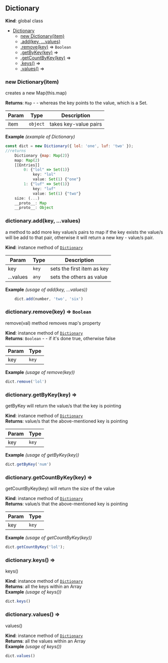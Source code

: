 <a name="Dictionary"></a>

## Dictionary
**Kind**: global class  

* [Dictionary](#Dictionary)
    * [new Dictionary(item)](#new_Dictionary_new)
    * [.add(key, ...values)](#Dictionary+add)
    * [.remove(key)](#Dictionary+remove) ⇒ <code>Boolean</code>
    * [.getByKey(key)](#Dictionary+getByKey) ⇒
    * [.getCountByKey(key)](#Dictionary+getCountByKey) ⇒
    * [.keys()](#Dictionary+keys) ⇒
    * [.values()](#Dictionary+values) ⇒

<a name="new_Dictionary_new"></a>

### new Dictionary(item)
creates a new Map(this.map)

**Returns**: <code>Map</code> - - whereas the key points to the value, which is a Set.  

| Param | Type | Description |
| --- | --- | --- |
| item | <code>object</code> | takes key-value pairs |

**Example** *(example of Dictionary)*  
```js
const dict = new Dictionary({ lol: 'one', luf: 'two' });
//returns
	Dictionary {map: Map(2)}
	map: Map(2)
	[[Entries]]
		0: {"lol" => Set(1)}
			key: "lol"
			value: Set(1) {"one"}
		1: {"luf" => Set(1)}
			key: "luf"
			value: Set(1) {"two"}
	size: (...)
	__proto__: Map
	__proto__: Object
```
<a name="Dictionary+add"></a>

### dictionary.add(key, ...values)
a method to  add more key value/s pairs to map
if the key exists the value/s will be add to that pair,
otherwise it will return a  new key - value/s pair.

**Kind**: instance method of [<code>Dictionary</code>](#Dictionary)  

| Param | Type | Description |
| --- | --- | --- |
| key | <code>key</code> | sets the first item as key |
| ...values | <code>any</code> | sets the others as value |

**Example** *(usage of add(key, ...values))*  
```js
	dict.add(number, 'two', 'six')
```
<a name="Dictionary+remove"></a>

### dictionary.remove(key) ⇒ <code>Boolean</code>
remove(val) method removes map's property

**Kind**: instance method of [<code>Dictionary</code>](#Dictionary)  
**Returns**: <code>Boolean</code> - - if it's done true, otherwise false  

| Param | Type |
| --- | --- |
| key | <code>key</code> | 

**Example** *(usage of remove(key))*  
```js
dict.remove('lol')
```
<a name="Dictionary+getByKey"></a>

### dictionary.getByKey(key) ⇒
getByKey will return the value/s that the key is pointing

**Kind**: instance method of [<code>Dictionary</code>](#Dictionary)  
**Returns**: value/s that the above-mentioned key is pointing  

| Param | Type |
| --- | --- |
| key | <code>key</code> | 

**Example** *(usage of getByKey(key))*  
```js
dict.getByKey('num')
```
<a name="Dictionary+getCountByKey"></a>

### dictionary.getCountByKey(key) ⇒
getCountByKey(key) will return the size of the value

**Kind**: instance method of [<code>Dictionary</code>](#Dictionary)  
**Returns**: value/s that the above-mentioned key is pointing  

| Param | Type |
| --- | --- |
| key | <code>key</code> | 

**Example** *(usage of getCountByKey(key))*  
```js
dict.getCountByKey('lol');
```
<a name="Dictionary+keys"></a>

### dictionary.keys() ⇒
keys()

**Kind**: instance method of [<code>Dictionary</code>](#Dictionary)  
**Returns**: all the keys within an Array  
**Example** *(usage of keys())*  
```js
dict.keys()
```
<a name="Dictionary+values"></a>

### dictionary.values() ⇒
values()

**Kind**: instance method of [<code>Dictionary</code>](#Dictionary)  
**Returns**: all the values within an Array  
**Example** *(usage of keys())*  
```js
dict.values()
```
